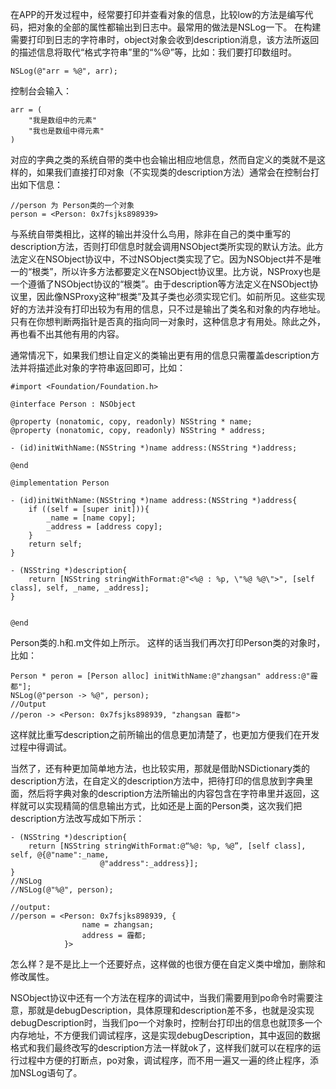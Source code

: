 在APP的开发过程中，经常要打印并查看对象的信息，比较low的方法是编写代码，把对象的全部的属性都输出到日志中。最常用的做法是NSLog一下。
在构建需要打印到日志的字符串时，object对象会收到description消息，该方法所返回的描述信息将取代“格式字符串”里的“%@”等，比如：我们要打印数组时。

```
NSLog(@"arr = %@", arr);

```
控制台会输入：

```
arr = (
	"我是数组中的元素"
	"我也是数组中得元素"
)
```
对应的字典之类的系统自带的类中也会输出相应地信息，然而自定义的类就不是这样的，如果我们直接打印对象（不实现类的description方法）通常会在控制台打出如下信息：

```
//person 为 Person类的一个对象
person = <Person: 0x7fsjks898939>
```
与系统自带类相比，这样的输出并没什么鸟用，除非在自己的类中重写的description方法，否则打印信息时就会调用NSObject类所实现的默认方法。此方法定义在NSObject协议中，不过NSObject类实现了它。因为NSObject并不是唯一的“根类”，所以许多方法都要定义在NSObject协议里。比方说，NSProxy也是一个遵循了NSObject协议的“根类”。由于description等方法定义在NSObject协议里，因此像NSProxy这种“根类”及其子类也必须实现它们。如前所见。这些实现好的方法并没有打印出较为有用的信息，只不过是输出了类名和对象的内存地址。只有在你想判断两指针是否真的指向同一对象时，这种信息才有用处。除此之外，再也看不出其他有用的内容。

通常情况下，如果我们想让自定义的类输出更有用的信息只需覆盖description方法并将描述此对象的字符串返回即可，比如：

```
#import <Foundation/Foundation.h>

@interface Person : NSObject

@property (nonatomic, copy, readonly) NSString * name;
@property (nonatomic, copy, readonly) NSString * address;

- (id)initWithName:(NSString *)name address:(NSString *)address;

@end

@implementation Person

- (id)initWithName:(NSString *)name address:(NSString *)address{
	if ((self = [super init])){
		_name = [name copy];
		_address = [address copy];
	}
	return self;
}

- (NSString *)description{
	return [NSString stringWithFormat:@"<%@ : %p, \"%@ %@\">", [self class], self, _name, _address];
}


@end

```
Person类的.h和.m文件如上所示。
这样的话当我们再次打印Person类的对象时，比如：

```
Person * peron = [Person alloc] initWithName:@"zhangsan" address:@"霾都"];
NSLog(@"person -> %@", person);
//Output
//peron -> <Person: 0x7fsjks898939, "zhangsan 霾都">
```
这样就比重写description之前所输出的信息更加清楚了，也更加方便我们在开发过程中得调试。

当然了，还有种更加简单地方法，也比较实用，那就是借助NSDictionary类的description方法，在自定义的description方法中，把待打印的信息放到字典里面，然后将字典对象的description方法所输出的内容包含在字符串里并返回，这样就可以实现精简的信息输出方式，比如还是上面的Person类，这次我们把description方法改写成如下所示：

```
- (NSString *)description{
	return [NSString stringWithFormat:@“%@: %p, %@”, [self class], self, @{@"name":_name,
					@"address":_address}];
}
//NSLog
//NSLog(@"%@", person);

//output:
//person = <Person: 0x7fsjks898939, {
				name = zhangsan;
				address = 霾都;
			}>
```
怎么样？是不是比上一个还要好点，这样做的也很方便在自定义类中增加，删除和修改属性。

NSObject协议中还有一个方法在程序的调试中，当我们需要用到po命令时需要注意，那就是debugDescription，具体原理和description差不多，也就是没实现debugDescription时，当我们po一个对象时，控制台打印出的信息也就顶多一个内存地址，不方便我们调试程序，这是实现debugDescription，其中返回的数据格式和我们最终改写的description方法一样就ok了，这样我们就可以在程序的运行过程中方便的打断点，po对象，调试程序，而不用一遍又一遍的终止程序，添加NSLog语句了。

